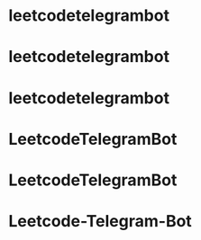 # leetcodetelegrambot
# leetcodetelegrambot
# leetcodetelegrambot
# LeetcodeTelegramBot
# LeetcodeTelegramBot
# Leetcode-Telegram-Bot
